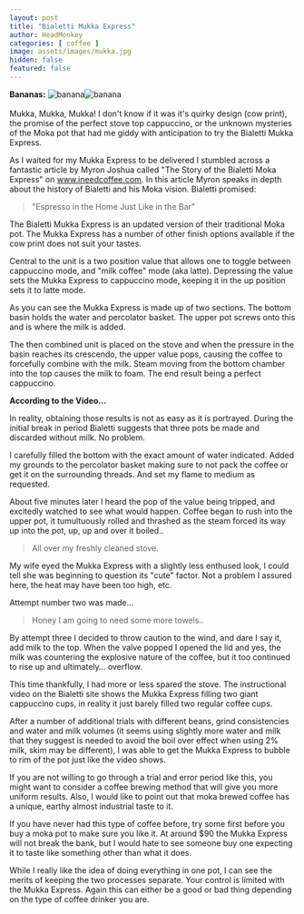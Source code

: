 ```yaml
---
layout: post
title: "Bialetti Mukka Express"
author: HeadMonkey
categories: [ coffee ]
image: assets/images/mukka.jpg
hidden: false
featured: false
---
```

**Bananas:** ![banana]({{site.baseurl}}/assets/images/banana.png)![banana]({{site.baseurl}}/assets/images/half-banana.png)<br><br>Mukka, Mukka, Mukka! I don't know if it was it's quirky design (cow print), the promise of the perfect stove top cappuccino, or the unknown mysteries of the Moka pot that had me giddy with anticipation to try the Bialetti Mukka Express.

As I waited for my Mukka Express to be delivered I stumbled across a fantastic article by Myron Joshua called "The Story of the Bialetti Moka Express" on www.ineedcoffee.com. In this article Myron speaks in depth about the history of Bialetti and his Moka vision. Bialetti promised:

>"Espresso in the Home Just Like in the Bar"

The Bialetti Mukka Express is an updated version of their traditional Moka pot. The Mukka Express has a number of other finish options available if the cow print does not suit your tastes.

Central to the unit is a two position value that allows one to toggle between cappuccino mode, and "milk coffee" mode (aka latte). Depressing the value sets the Mukka Express to cappuccino mode, keeping it in the up position sets it to latte mode.

As you can see the Mukka Express is made up of two sections. The bottom basin holds the water and percolator basket. The upper pot screws onto this and is where the milk is added.

The then combined unit is placed on the stove and when the pressure in the basin reaches its crescendo, the upper value pops, causing the coffee to forcefully combine with the milk. Steam moving from the bottom chamber into the top causes the milk to foam. The end result being a perfect cappuccino.

**According to the Video…**

In reality, obtaining those results is not as easy as it is portrayed. During the initial break in period Bialetti suggests that three pots be made and discarded without milk. No problem.

I carefully filled the bottom with the exact amount of water indicated. Added my grounds to the percolator basket making sure to not pack the coffee or get it on the surrounding threads. And set my flame to medium as requested.

About five minutes later I heard the pop of the value being tripped, and excitedly watched to see what would happen. Coffee began to rush into the upper pot, it tumultuously rolled and thrashed as the steam forced its way up into the pot, up, up and over it boiled..

>All over my freshly cleaned stove.

My wife eyed the Mukka Express with a slightly less enthused look, I could tell she was beginning to question its "cute" factor. Not a problem I assured here, the heat may have been too high, etc.

Attempt number two was made…

>Honey I am going to need some more towels..

By attempt three I decided to throw caution to the wind, and dare I say it, add milk to the top. When the valve popped I opened the lid and yes, the milk was countering the explosive nature of the coffee, but it too continued to rise up and ultimately… overflow.

This time thankfully, I had more or less spared the stove. The instructional video on the Bialetti site shows the Mukka Express filling two giant cappuccino cups, in reality it just barely filled two regular coffee cups.

After a number of additional trials with different beans, grind consistencies and water and milk volumes (it seems using slightly more water and milk that they suggest is needed to avoid the boil over effect when using 2% milk, skim may be different), I was able to get the Mukka Express to bubble to rim of the pot just like the video shows.

If you are not willing to go through a trial and error period like this, you might want to consider a coffee brewing method that will give you more uniform results. Also, I would like to point out that moka brewed coffee has a unique, earthy almost industrial taste to it.

If you have never had this type of coffee before, try some first before you buy a moka pot to make sure you like it. At around $90 the Mukka Express will not break the bank, but I would hate to see someone buy one expecting it to taste like something other than what it does.

While I really like the idea of doing everything in one pot, I can see the merits of keeping the two processes separate. Your control is limited with the Mukka Express. Again this can either be a good or bad thing depending on the type of coffee drinker you are.

